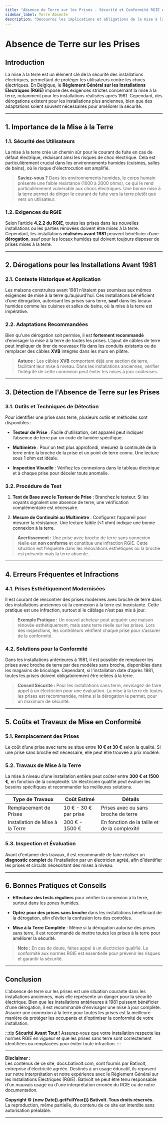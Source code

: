 ```yaml
---
title: "Absence de Terre sur les Prises - Sécurité et Conformité RGIE en Belgique"
sidebar_label: Terre Absente
description: "Découvrez les implications et obligations de la mise à la terre des prises pour la sécurité électrique selon le RGIE en Belgique. Guide pratique pour prévenir les infractions et garantir la conformité des installations."
---
```


# Absence de Terre sur les Prises

## Introduction

La mise à la terre est un élément clé de la sécurité des installations électriques, permettant de protéger les utilisateurs contre les chocs électriques. En Belgique, le **Règlement Général sur les Installations Électriques (RGIE)** impose des exigences strictes concernant la mise à la terre, notamment pour les installations réalisées après 1981. Cependant, des dérogations existent pour les installations plus anciennes, bien que des adaptations soient souvent nécessaires pour améliorer la sécurité.

---

## 1. Importance de la Mise à la Terre

### 1.1. Sécurité des Utilisateurs

La mise à la terre crée un chemin sûr pour le courant de fuite en cas de défaut électrique, réduisant ainsi les risques de choc électrique. Cela est particulièrement crucial dans les environnements humides (cuisines, salles de bains), où le risque d'électrocution est amplifié.

> **Saviez-vous ?** Dans les environnements humides, le corps humain présente une faible résistance (1000 à 2000 ohms), ce qui le rend particulièrement vulnérable aux chocs électriques. Une bonne mise à la terre permet de diriger le courant de fuite vers la terre plutôt que vers un utilisateur.

### 1.2. Exigences du RGIE

Selon l’article **4.2.2 du RGIE**, toutes les prises dans les nouvelles installations ou les parties rénovées doivent être mises à la terre. Cependant, les installations **réalisées avant 1981** peuvent bénéficier d’une **dérogation**, sauf pour les locaux humides qui doivent toujours disposer de prises mises à la terre.

---

## 2. Dérogations pour les Installations Avant 1981

### 2.1. Contexte Historique et Application

Les maisons construites avant 1981 n’étaient pas soumises aux mêmes exigences de mise à la terre qu’aujourd’hui. Ces installations bénéficient d’une dérogation, autorisant les prises sans terre, **sauf** dans les locaux humides comme les cuisines et salles de bains, où la mise à la terre est impérative.

### 2.2. Adaptations Recommandées

Bien qu'une dérogation soit permise, il est **fortement recommandé** d’envisager la mise à la terre de toutes les prises. L’ajout de câbles de terre peut impliquer de tirer de nouveaux fils dans les conduits existants ou de remplacer des câbles **XVB** intégrés dans les murs en plâtre.

> **Astuce :** Les câbles **XVB** comportent déjà une section de terre, facilitant leur mise à niveau. Dans les installations anciennes, vérifier l’intégrité de cette connexion peut éviter les mises à jour coûteuses.

---

## 3. Détection de l'Absence de Terre sur les Prises

### 3.1. Outils et Techniques de Détection

Pour identifier une prise sans terre, plusieurs outils et méthodes sont disponibles :

- **Testeur de Prise** : Facile d'utilisation, cet appareil peut indiquer l’absence de terre par un code de lumière spécifique.
  
- **Multimètre** : Pour un test plus approfondi, mesurez la continuité de la terre entre la broche de la prise et un point de terre connu. Une lecture sous 1 ohm est idéale.

- **Inspection Visuelle** : Vérifiez les connexions dans le tableau électrique et à chaque prise pour déceler toute anomalie.

### 3.2. Procédure de Test

1. **Test de Base avec le Testeur de Prise** : Branchez le testeur. Si les voyants signalent une absence de terre, une vérification complémentaire est nécessaire.
  
2. **Mesure de Continuité au Multimètre** : Configurez l’appareil pour mesurer la résistance. Une lecture faible (&lt;1 ohm) indique une bonne connexion à la terre.

> **Avertissement :** Une prise avec broche de terre sans connexion réelle est **non conforme** et constitue une infraction RGIE. Cette situation est fréquente dans les rénovations esthétiques où la broche est présente mais la terre absente.

---

## 4. Erreurs Fréquentes et Infractions

### 4.1. Prises Esthétiquement Modernisées

Il est courant de rencontrer des prises modernes avec broche de terre dans des installations anciennes où la connexion à la terre est inexistante. Cette pratique est une infraction, surtout si le câblage n’est pas mis à jour.

> **Exemple Pratique :** Un nouvel acheteur peut acquérir une maison rénovée esthétiquement, mais sans terre réelle sur les prises. Lors des inspections, les contrôleurs vérifient chaque prise pour s’assurer de la conformité.

### 4.2. Solutions pour la Conformité

Dans les installations antérieures à 1981, il est possible de remplacer les prises avec broche de terre par des modèles sans broche, disponibles dans les magasins de bricolage. Cependant, si l'installation date d’après 1981, toutes les prises doivent obligatoirement être reliées à la terre.

> **Conseil Sécurité :** Pour les installations sans terre, envisagez de faire appel à un électricien pour une évaluation. La mise à la terre de toutes les prises est recommandée, même si la dérogation le permet, pour un maximum de sécurité.

---

## 5. Coûts et Travaux de Mise en Conformité

### 5.1. Remplacement des Prises

Le coût d’une prise avec terre se situe entre **10 € et 30 €** selon la qualité. Si une prise sans broche est nécessaire, elle peut être trouvée à prix modéré.

### 5.2. Travaux de Mise à la Terre

La mise à niveau d’une installation entière peut coûter entre **300 € et 1500 €**, en fonction de la complexité. Un électricien qualifié peut évaluer les besoins spécifiques et recommander les meilleures solutions.

| **Type de Travaux**        | **Coût Estimé**             | **Détails**                                      |
|----------------------------|-----------------------------|--------------------------------------------------|
| Remplacement de Prises     | 10 € - 30 € par prise       | Prises avec ou sans broche de terre              |
| Installation de Mise à la Terre | 300 € - 1500 €               | En fonction de la taille et de la complexité     |

### 5.3. Inspection et Évaluation

Avant d'entamer des travaux, il est recommandé de faire réaliser un **diagnostic complet** de l’installation par un électricien agréé, afin d’identifier les prises et circuits nécessitant des mises à niveau.

---

## 6. Bonnes Pratiques et Conseils

- **Effectuez des tests réguliers** pour vérifier la connexion à la terre, surtout dans les zones humides.
  
- **Optez pour des prises sans broche** dans les installations bénéficiant de la dérogation, afin d’éviter la confusion lors des contrôles.
  
- **Mise à la Terre Complète** : Même si la dérogation autorise des prises sans terre, il est recommandé de mettre toutes les prises à la terre pour améliorer la sécurité.

> **Note :** En cas de doute, faites appel à un électricien qualifié. La conformité aux normes RGIE est essentielle pour prévenir les risques et garantir la sécurité.

---

## Conclusion

L'absence de terre sur les prises est une situation courante dans les installations anciennes, mais elle représente un danger pour la sécurité électrique. Bien que les installations antérieures à 1981 puissent bénéficier d'une dérogation, il est recommandé d'envisager une mise à jour complète. Assurer une connexion à la terre pour toutes les prises est la meilleure manière de protéger les occupants et d'optimiser la conformité de votre installation.

:::tip
**Sécurité Avant Tout !** Assurez-vous que votre installation respecte les normes RGIE en vigueur et que les prises sans terre sont correctement identifiées ou remplacées pour éviter toute infraction.
:::

---

**Disclaimer :**  
Les contenus de ce site, docs.bativolt.com, sont fournis par Bativolt, entreprise d'électricité agréée. Destinés à un usage éducatif, ils reposent sur notre interprétation et notre expérience avec le Règlement Général sur les Installations Électriques (RGIE). Bativolt ne peut être tenu responsable d'un mauvais usage ou d'une interprétation erronée du RGIE ou de notre documentation.

**Copyright © {new Date().getFullYear()} Bativolt. Tous droits réservés.**  
La reproduction, même partielle, du contenu de ce site est interdite sans autorisation préalable.

---
